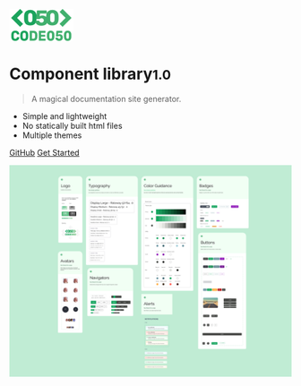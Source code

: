 ![logo](_media/logowhite.png)

# Component library<small>1.0</small>

> A magical documentation site generator.

- Simple and lightweight
- No statically built html files
- Multiple themes

[GitHub](https://github.com/code050/code050-website/tree/develop/resources/views/components)
[Get Started](#docsify)

![](_media/wallpaper.png)